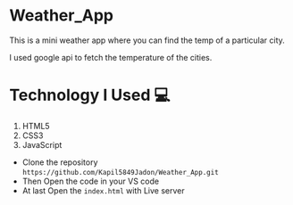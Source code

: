 # Weather_App
This is a mini weather app where you can find the temp of a particular city.

I used google api to fetch the temperature of the cities.

# Technology I Used :computer: 
1. HTML5
2. CSS3
3. JavaScript

- Clone the repository `https://github.com/Kapil5849Jadon/Weather_App.git`
- Then Open the code in your VS code
- At last Open the `index.html` with Live server
